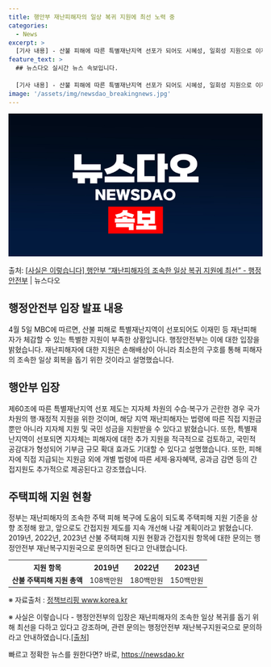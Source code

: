 ```yaml
---
title: 행안부 재난피해자의 일상 복귀 지원에 최선 노력 중
categories:
  - News
excerpt: >
  [기사 내용] - 산불 피해에 따른 특별재난지역 선포가 되어도 시혜성, 일회성 지원으로 이재민 등 재난피해자…
feature_text: >
  ## 뉴스다오 실시간 뉴스 속보입니다.

  [기사 내용] - 산불 피해에 따른 특별재난지역 선포가 되어도 시혜성, 일회성 지원으로 이재민 등 재난피해자…
image: '/assets/img/newsdao_breakingnews.jpg'
---
```


![뉴스다오 속보](/assets/img/newsdao_breakingnews.jpg)

<p>출처: <a href="https://newsdao.kr/3546" rel="dofollow">[사실은 이렇습니다] 행안부 “재난피해자의 조속한 일상 복귀 지원에 최선” - 행정안전부</a> | 뉴스다오</p>

<h2 data-ke-size="size26">행정안전부 입장 발표 내용</h2>
<p data-ke-size="size16">4월 5일 MBC에 따르면, 산불 피해로 특별재난지역이 선포되어도 이재민 등 재난피해자가 체감할 수 있는 특별한 지원이 부족한 상황입니다. 행정안전부는 이에 대한 입장을 밝혔습니다. 재난피해자에 대한 지원은 손해배상이 아니라 최소한의 구호를 통해 피해자의 조속한 일상 회복을 돕기 위한 것이라고 설명했습니다.</p>

<h2 data-ke-size="size26">행안부 입장</h2>
<p data-ke-size="size16">제60조에 따른 특별재난지역 선포 제도는 지자체 차원의 수습·복구가 곤란한 경우 국가 차원의 행·재정적 지원을 위한 것이며, 해당 지역 재난피해자는 법령에 따른 직접 지원금뿐만 아니라 지자체 지원 및 국민 성금을 지원받을 수 있다고 밝혔습니다. 또한, 특별재난지역이 선포되면 지자체는 피해자에 대한 추가 지원을 적극적으로 검토하고, 국민적 공감대가 형성되어 기부금 규모 확대 효과도 기대할 수 있다고 설명했습니다. 또한, 피해자에 직접 지급되는 지원금 외에 개별 법령에 따른 세제·융자혜택, 공과금 감면 등의 간접지원도 추가적으로 제공된다고 강조했습니다.</p>

<h2 data-ke-size="size26">주택피해 지원 현황</h2>
<p data-ke-size="size16">정부는 재난피해자의 조속한 주택 피해 복구에 도움이 되도록 주택피해 지원 기준을 상향 조정해 왔고, 앞으로도 간접지원 제도를 지속 개선해 나갈 계획이라고 밝혔습니다. 2019년, 2022년, 2023년 산불 주택피해 지원 현황과 간접지원 항목에 대한 문의는 행정안전부 재난복구지원국으로 문의하면 된다고 안내했습니다.</p>

<table>
	<tr>
		<th>지원 항목</th>
		<th>2019년</th>
		<th>2022년</th>
		<th>2023년</th>
	</tr>
	<tr>
		<td style="text-align: center; height: 17px;"><b>산불 주택피해 지원 총액</b></td>
		<td style="text-align: center; height: 17px;">108백만원 </td>
		<td style="text-align: center; height: 17px;">180백만원</td>
		<td style="text-align: center; height: 17px;">150백만원</td>
	</tr>
</table>

<p data-ke-size="size16">※ 자료출처 : <a href="https://www.korea.kr/" target="_blank">정책브리핑 www.korea.kr</a></p>
<p data-ke-size="size16">※ 사실은 이렇습니다 - 행정안전부의 입장은 재난피해자의 조속한 일상 복귀를 돕기 위해 최선을 다하고 있다고 강조하며, 관련 문의는 행정안전부 재난복구지원국으로 문의하라고 안내하였습니다.<a href="https://newsdao.kr/3546" target="_blank">[출처]</a></p>
 

빠르고 정확한 뉴스를 원한다면? 바로, <a href="https://newsdao.kr" rel="dofollow">https://newsdao.kr</a>


